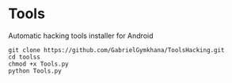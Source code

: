 # Tools

Automatic hacking tools installer for Android

```
git clone https://github.com/GabrielGymkhana/ToolsHacking.git
cd toolss
chmod +x Tools.py
python Tools.py
```
